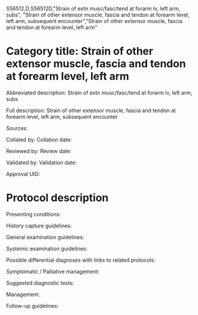S56512,D,S56512D,"Strain of extn musc/fasc/tend at forarm lv, left arm, subs", "Strain of other extensor muscle, fascia and tendon at forearm level, left arm, subsequent encounter","Strain of other extensor muscle, fascia and tendon at forearm level, left arm"
# Category title: Strain of other extensor muscle, fascia and tendon at forearm level, left arm

Abbreviated description: Strain of extn musc/fasc/tend at forarm lv, left arm, subs

Full description: Strain of other extensor muscle, fascia and tendon at forearm level, left arm, subsequent encounter

Sources:

Collated by:
Collation date:

Reviewed by:
Review date:

Validated by:
Validation date:

Approval UID:

# Protocol description

Presenting conditions:

History capture guidelines:

General examination guidelines:

Systemic examination guidelines:

Possible differential diagnoses with links to related protocols:

Symptomatic / Palliative management:

Suggested diagnostic tests:

Management:

Follow-up guidelines:
